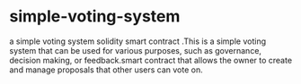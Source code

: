 # simple-voting-system
a simple voting system solidity smart contract .This is a simple voting system that can be used for various purposes, such as governance, decision making, or feedback.smart contract that allows the owner to create and manage proposals that other users can vote on.
